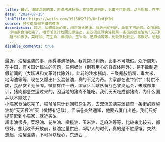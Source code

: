 ```yaml
---
title: 最近，油罐混装的事，闹得沸沸扬扬。我凭常识判断，此事不可能假。众所周知，在中国，有关国计民生的问题，任何媒体（别有用心的自媒体除外），是不敢制造假新闻...
date: '2024-07-15'
linkTitle: https://weibo.com/3515092710/OnIedjK0M
source: 种豆得瓜谢不谦的微博
description: 最近，油罐混装的事，闹得沸沸扬扬。我凭常识判断，此事不可能假。众所周知，在中国，有关国计民生的问题，任何媒体（别有用心的自媒体除外），是不敢制造假新闻的（大跃进和文革时代除外）。此前的注水猪肉、三聚氰胺奶粉、毒大米、地沟油等等，现在又爆出什么混装油，真的不足为奇。大家都在说“特供”：特供不废，食品安全无保障。微信群传一贴，国家乒乓球队备战巴黎奥运会，来成都集训，猪肉都是空运过来的，因当地的猪肉不能吃。我们天天吃成都猪肉，为什么国乒队不能吃？<br>
  小喵家食油吃完了，喵爷爷原计划回归原生态，去双流区湖夹滩蔬菜一条街的西施油坊“天天榨油”买（微博有记载），但喵爸突然通知，他要去厦门出差。我们只好提前赶到小喵家，就近买油。<br>
  超市油很多，菜籽油、花生油、橄榄油、玉米油、芝麻油等等，比较来比较去，都很好。想起改革开放前，粮油定量供应、4两/人的时代，真的是不胜感慨。突然想起，油罐混装，不可掉以轻心，东选西
  ...
disable_comments: true
---
```

最近，油罐混装的事，闹得沸沸扬扬。我凭常识判断，此事不可能假。众所周知，在中国，有关国计民生的问题，任何媒体（别有用心的自媒体除外），是不敢制造假新闻的（大跃进和文革时代除外）。此前的注水猪肉、三聚氰胺奶粉、毒大米、地沟油等等，现在又爆出什么混装油，真的不足为奇。大家都在说“特供”：特供不废，食品安全无保障。微信群传一贴，国家乒乓球队备战巴黎奥运会，来成都集训，猪肉都是空运过来的，因当地的猪肉不能吃。我们天天吃成都猪肉，为什么国乒队不能吃？<br> 小喵家食油吃完了，喵爷爷原计划回归原生态，去双流区湖夹滩蔬菜一条街的西施油坊“天天榨油”买（微博有记载），但喵爸突然通知，他要去厦门出差。我们只好提前赶到小喵家，就近买油。<br> 超市油很多，菜籽油、花生油、橄榄油、玉米油、芝麻油等等，比较来比较去，都很好。想起改革开放前，粮油定量供应、4两/人的时代，真的是不胜感慨。突然想起，油罐混装，不可掉以轻心，东选西 ...